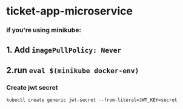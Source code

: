 # ticket-app-microservice

### if you're using minikube:
## 1. Add `imagePullPolicy: Never`
## 2.run `eval $(minikube docker-env)`

### Create jwt secret
`kubectl create generic jwt-secret --from-literal=JWT_KEY=secret`
